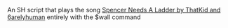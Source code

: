 An SH script that plays the song [Spencer Needs A Ladder by ThatKid and 6arelyhuman](https://www.youtube.com/watch?v=AgQyAxlJ1N8&pp=ygUVc3BlbmNlciBuZWVkIGEgbGFkZGVy) entirely with the $wall command
